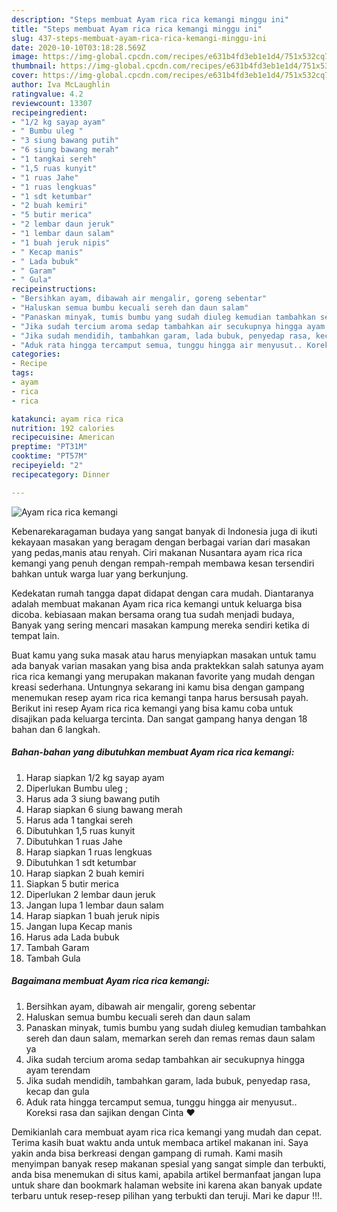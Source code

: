 ```yaml
---
description: "Steps membuat Ayam rica rica kemangi minggu ini"
title: "Steps membuat Ayam rica rica kemangi minggu ini"
slug: 437-steps-membuat-ayam-rica-rica-kemangi-minggu-ini
date: 2020-10-10T03:18:28.569Z
image: https://img-global.cpcdn.com/recipes/e631b4fd3eb1e1d4/751x532cq70/ayam-rica-rica-kemangi-foto-resep-utama.jpg
thumbnail: https://img-global.cpcdn.com/recipes/e631b4fd3eb1e1d4/751x532cq70/ayam-rica-rica-kemangi-foto-resep-utama.jpg
cover: https://img-global.cpcdn.com/recipes/e631b4fd3eb1e1d4/751x532cq70/ayam-rica-rica-kemangi-foto-resep-utama.jpg
author: Iva McLaughlin
ratingvalue: 4.2
reviewcount: 13307
recipeingredient:
- "1/2 kg sayap ayam"
- " Bumbu uleg "
- "3 siung bawang putih"
- "6 siung bawang merah"
- "1 tangkai sereh"
- "1,5 ruas kunyit"
- "1 ruas Jahe"
- "1 ruas lengkuas"
- "1 sdt ketumbar"
- "2 buah kemiri"
- "5 butir merica"
- "2 lembar daun jeruk"
- "1 lembar daun salam"
- "1 buah jeruk nipis"
- " Kecap manis"
- " Lada bubuk"
- " Garam"
- " Gula"
recipeinstructions:
- "Bersihkan ayam, dibawah air mengalir, goreng sebentar"
- "Haluskan semua bumbu kecuali sereh dan daun salam"
- "Panaskan minyak, tumis bumbu yang sudah diuleg kemudian tambahkan sereh dan daun salam, memarkan sereh dan remas remas daun salam ya"
- "Jika sudah tercium aroma sedap tambahkan air secukupnya hingga ayam terendam"
- "Jika sudah mendidih, tambahkan garam, lada bubuk, penyedap rasa, kecap dan gula"
- "Aduk rata hingga tercamput semua, tunggu hingga air menyusut.. Koreksi rasa dan sajikan dengan Cinta ❤"
categories:
- Recipe
tags:
- ayam
- rica
- rica

katakunci: ayam rica rica 
nutrition: 192 calories
recipecuisine: American
preptime: "PT31M"
cooktime: "PT57M"
recipeyield: "2"
recipecategory: Dinner

---
```



![Ayam rica rica kemangi](https://img-global.cpcdn.com/recipes/e631b4fd3eb1e1d4/751x532cq70/ayam-rica-rica-kemangi-foto-resep-utama.jpg)

Kebenarekaragaman budaya yang sangat banyak di Indonesia juga di ikuti kekayaan masakan yang beragam dengan berbagai varian dari masakan yang pedas,manis atau renyah. Ciri makanan Nusantara ayam rica rica kemangi yang penuh dengan rempah-rempah membawa kesan tersendiri bahkan untuk warga luar yang berkunjung.


Kedekatan rumah tangga dapat didapat dengan cara mudah. Diantaranya adalah membuat makanan Ayam rica rica kemangi untuk keluarga bisa dicoba. kebiasaan makan bersama orang tua sudah menjadi budaya, Banyak yang sering mencari masakan kampung mereka sendiri ketika di tempat lain.



Buat kamu yang suka masak atau harus menyiapkan masakan untuk tamu ada banyak varian masakan yang bisa anda praktekkan salah satunya ayam rica rica kemangi yang merupakan makanan favorite yang mudah dengan kreasi sederhana. Untungnya sekarang ini kamu bisa dengan gampang menemukan resep ayam rica rica kemangi tanpa harus bersusah payah.
Berikut ini resep Ayam rica rica kemangi yang bisa kamu coba untuk disajikan pada keluarga tercinta. Dan sangat gampang hanya dengan 18 bahan dan 6 langkah.


<!--inarticleads1-->

##### Bahan-bahan yang dibutuhkan membuat Ayam rica rica kemangi:

1. Harap siapkan 1/2 kg sayap ayam
1. Diperlukan  Bumbu uleg ;
1. Harus ada 3 siung bawang putih
1. Harap siapkan 6 siung bawang merah
1. Harus ada 1 tangkai sereh
1. Dibutuhkan 1,5 ruas kunyit
1. Dibutuhkan 1 ruas Jahe
1. Harap siapkan 1 ruas lengkuas
1. Dibutuhkan 1 sdt ketumbar
1. Harap siapkan 2 buah kemiri
1. Siapkan 5 butir merica
1. Diperlukan 2 lembar daun jeruk
1. Jangan lupa 1 lembar daun salam
1. Harap siapkan 1 buah jeruk nipis
1. Jangan lupa  Kecap manis
1. Harus ada  Lada bubuk
1. Tambah  Garam
1. Tambah  Gula




<!--inarticleads2-->

##### Bagaimana membuat  Ayam rica rica kemangi:

1. Bersihkan ayam, dibawah air mengalir, goreng sebentar
1. Haluskan semua bumbu kecuali sereh dan daun salam
1. Panaskan minyak, tumis bumbu yang sudah diuleg kemudian tambahkan sereh dan daun salam, memarkan sereh dan remas remas daun salam ya
1. Jika sudah tercium aroma sedap tambahkan air secukupnya hingga ayam terendam
1. Jika sudah mendidih, tambahkan garam, lada bubuk, penyedap rasa, kecap dan gula
1. Aduk rata hingga tercamput semua, tunggu hingga air menyusut.. Koreksi rasa dan sajikan dengan Cinta ❤




Demikianlah cara membuat ayam rica rica kemangi yang mudah dan cepat. Terima kasih buat waktu anda untuk membaca artikel makanan ini. Saya yakin anda bisa berkreasi dengan gampang di rumah. Kami masih menyimpan banyak resep makanan spesial yang sangat simple dan terbukti, anda bisa menemukan di situs kami, apabila artikel bermanfaat jangan lupa untuk share dan bookmark halaman website ini karena akan banyak update terbaru untuk resep-resep pilihan yang terbukti dan teruji. Mari ke dapur !!!. 

